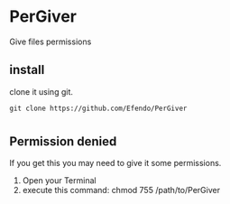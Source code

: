 # PerGiver
Give files permissions
## install
clone it using git.
```
git clone https://github.com/Efendo/PerGiver
```
#
## Permission denied
If you get this you may need to give it some permissions.
1. Open your Terminal
2. execute this command: chmod 755 /path/to/PerGiver
